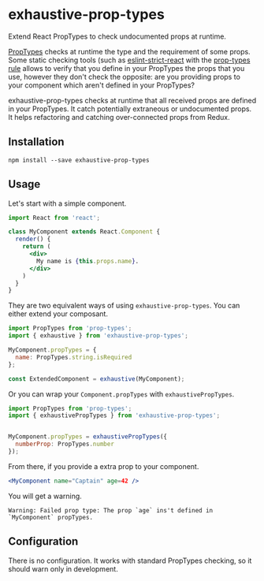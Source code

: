 # exhaustive-prop-types

Extend React PropTypes to check undocumented props at runtime.

[PropTypes](https://www.npmjs.com/package/prop-types) checks at runtime the type and the requirement of some props.
Some static checking tools (such as [eslint-strict-react](https://www.npmjs.com/package/eslint-plugin-react) with the
[prop-types rule](https://github.com/yannickcr/eslint-plugin-react/blob/master/docs/rules/prop-types.md) allows to
verify that you define in your PropTypes the props that you use, however they don't check the opposite: are you
providing props to your component which aren't defined in your PropTypes?

exhaustive-prop-types checks at runtime that all received props are defined in your PropTypes. It catch potentially
extraneous or undocumented props. It helps refactoring and catching over-connected props from Redux.


## Installation

```
npm install --save exhaustive-prop-types
```


## Usage

Let's start with a simple component.

```jsx
import React from 'react';

class MyComponent extends React.Component {
  render() {
    return (
      <div>
        My name is {this.props.name}.
      </div>
    )
  }
}
```

They are two equivalent ways of using `exhaustive-prop-types`. You can either extend your composant.


```js
import PropTypes from 'prop-types';
import { exhaustive } from 'exhaustive-prop-types';

MyComponent.propTypes = {
  name: PropTypes.string.isRequired
};

const ExtendedComponent = exhaustive(MyComponent);
```

Or you can wrap your `Component.propTypes` with `exhaustivePropTypes`.

```js
import PropTypes from 'prop-types';
import { exhaustivePropTypes } from 'exhaustive-prop-types';


MyComponent.propTypes = exhaustivePropTypes({
  numberProp: PropTypes.number
});
```

From there, if you provide a extra prop to your component.

```jsx
<MyComponent name="Captain" age=42 />
```

You will get a warning.

```
Warning: Failed prop type: The prop `age` ins't defined in `MyComponent` propTypes.
```


## Configuration

There is no configuration. It works with standard PropTypes checking, so it should warn only in development.

